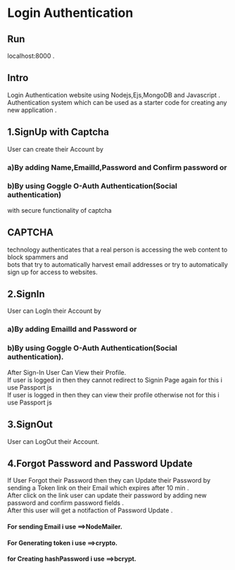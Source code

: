 # Login Authentication

## Run
localhost:8000 .<br/>


## Intro
Login Authentication website using Nodejs,Ejs,MongoDB and Javascript .<br/>
Authentication system which can be used as a starter code for creating any new application .<br/>


## 1.SignUp with Captcha
User can create their Account by <br/>
### a)By adding Name,EmailId,Password and Confirm password or<br/>
### b)By using Goggle O-Auth Authentication(Social authentication) <br/>
with secure functionality of captcha<br/>
## CAPTCHA 
technology authenticates that a real person is accessing the web content to block spammers and <br/>
bots that try to automatically harvest email addresses or try to automatically sign up for access to websites.<br/>


## 2.SignIn
User can LogIn their Account by <br/>
### a)By adding EmailId and Password or <br/>
### b)By using Goggle O-Auth Authentication(Social authentication).<br/>
After Sign-In User Can View their Profile. <br/>
If user is logged in then they cannot redirect to Signin Page again for this i use Passport js<br/>
If user is logged in then they can view their profile otherwise not for this  i use Passport js<br/>


## 3.SignOut
User can LogOut their Account.<br/>


## 4.Forgot Password and Password Update
If User Forgot their Password then they can Update their Password by sending a Token link on their Email which expires after 10 min .<br/>
After click on the link user can update their password by adding new password and confirm password fields .<br/>
After this user will get a notifaction of Password Update .<br/>


#### For sending Email i use         ==>NodeMailer. <br/>
#### For Generating token i use      ==>crypto. <br/>
#### for Creating hashPassword i use ==>bcrypt. <br/>

